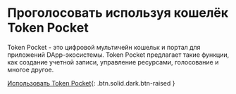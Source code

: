 Проголосовать используя кошелёк **Token Pocket**
===
Token Pocket - это цифровой мультичейн кошельк и портал для приложений DApp-экосистемы. Token Pocket предлагает такие функции, как создание учетной записи, управление ресурсами, голосование и многое другое.

[Использовать Token Pocket](https://www.tokenpocket.pro/){: .btn.solid.dark.btn-raised }
